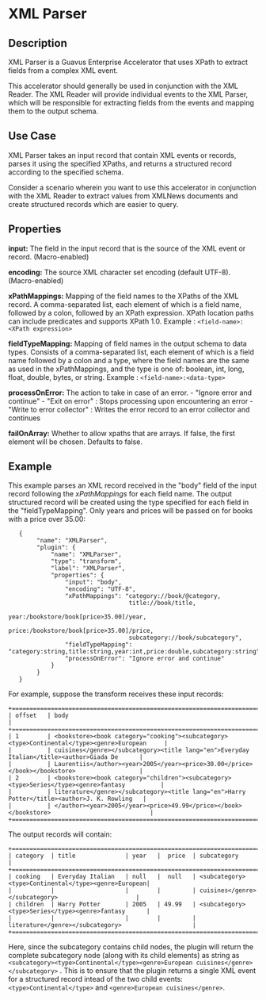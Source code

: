 # XML Parser

Description
-----------
XML Parser is a Guavus Enterprise Accelerator that uses XPath to extract fields from a complex XML event. 

This accelerator should generally be used in conjunction with the XML Reader. The XML Reader will provide individual events to the XML Parser, which will be responsible for extracting fields from the events and mapping them to the output schema.


Use Case
--------
XML Parser takes an input record that contain XML events or records, parses it using the specified XPaths, and returns a structured record according to the specified schema. 

Consider a scenario wherein you want to use this accelerator in conjunction with the XML Reader to extract values from XMLNews documents and create structured records which are easier to query.


Properties
----------

**input:** The field in the input record that is the source of the XML event or record. (Macro-enabled)

**encoding:** The source XML character set encoding (default UTF-8). (Macro-enabled)

**xPathMappings:** Mapping of the field names to the XPaths of the XML record. A comma-separated list, each element of
which is a field name, followed by a colon, followed by an XPath expression. XPath location paths can include predicates
and supports XPath 1.0.
Example : ``<field-name>:<XPath expression>``

**fieldTypeMapping:** Mapping of field names in the output schema to data types. Consists of a comma-separated list,
each element of which is a field name followed by a colon and a type, where the field names are the same as used in the
xPathMappings, and the type is one of: boolean, int, long, float, double, bytes, or string.
Example : ``<field-name>:<data-type>``

**processOnError:** The action to take in case of an error.
                     - "Ignore error and continue"
                     - "Exit on error" : Stops processing upon encountering an error
                     - "Write to error collector" :  Writes the error record to an error collector and continues

**failOnArray:** Whether to allow xpaths that are arrays. If false, the first element will be chosen. Defaults to false.

Example
-------

This example parses an XML record received in the "body" field of the input record following the *xPathMappings* for
each field name. The output structured record will be created using the type specified for each field in the
"fieldTypeMapping". Only years and prices will be passed on for books with a price over 35.00:

       {
            "name": "XMLParser",
            "plugin": {
                "name": "XMLParser",
                "type": "transform",
                "label": "XMLParser",
                "properties": {
                    "input": "body",
                    "encoding": "UTF-8",
                    "xPathMappings": "category://book/@category,
                                      title://book/title,
                                      year:/bookstore/book[price>35.00]/year,
                                      price:/bookstore/book[price>35.00]/price,
                                      subcategory://book/subcategory",
                    "fieldTypeMapping": "category:string,title:string,year:int,price:double,subcategory:string",
                    "processOnError": "Ignore error and continue"
                }
            }
       }

For example, suppose the transform receives these input records:

    +=========================================================================================================+
    | offset   | body                                                                                         |
    +=========================================================================================================+
    | 1        | <bookstore><book category="cooking"><subcategory><type>Continental</type><genre>European     |
    |          | cuisines</genre></subcategory><title lang="en">Everyday Italian</title><author>Giada De      |
    |          | Laurentiis</author><year>2005</year><price>30.00</price></book></bookstore>                  |
    | 2        | <bookstore><book category="children"><subcategory><type>Series</type><genre>fantasy          |
    |          | literature</genre></subcategory><title lang="en">Harry Potter</title><author>J. K. Rowling   |
    |          | </author><year>2005</year><price>49.99</price></book></bookstore>                            |
    +=========================================================================================================+

The output records will contain:

    +=========================================================================================================+
    | category  | title              | year   |  price  | subcategory                                         |
    +=========================================================================================================+
    | cooking   | Everyday Italian   | null   |  null   | <subcategory><type>Continental</type><genre>European|
    |           |                    |        |         | cuisines</genre></subcategory>                      |
    | children  | Harry Potter       | 2005   | 49.99   | <subcategory><type>Series</type><genre>fantasy      |
    |           |                    |        |         | literature</genre></subcategory>                    |
    +=========================================================================================================+

Here, since the subcategory contains child nodes, the plugin will return the complete subcategory node (along with its
child elements) as string as ``<subcategory><type>Continental</type><genre>European cuisines</genre></subcategory>`` .
This is to ensure that the plugin returns a single XML event for a structured record intead of the two child events:
 ``<type>Continental</type>`` and ``<genre>European cuisines</genre>``.
